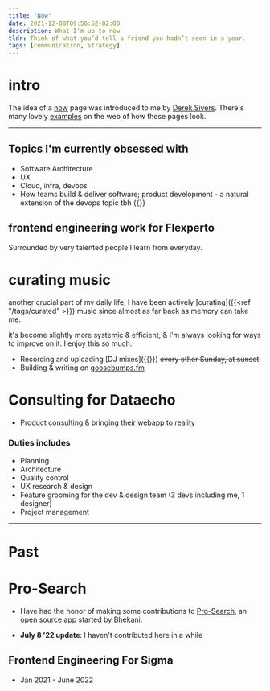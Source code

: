 ```yaml
---
title: "Now"
date: 2021-12-08T09:56:52+02:00
description: What I'm up to now
tldr: Think of what you’d tell a friend you hadn’t seen in a year.
tags: [communication, strategy]
---
```


# intro
The idea of a [now](https://nownownow.com/about) page was introduced to me by [Derek Sivers](https://sive.rs/now). There's many lovely [examples](https://nownownow.com/) on the web of how these pages look.

---

## Topics I'm currently obsessed with 
- Software Architecture
- UX
- Cloud, infra, devops
- How teams build & deliver software; product development - a natural extension of the devops topic tbh
{{<youtube Bx17ywo-5nM>}}

## frontend engineering work for Flexperto
Surrounded by very talented people I learn from everyday.

# curating music
another crucial part of my daily life, I have been actively [curating]({{<ref "/tags/curated" >}}) music since almost as far back as memory can take me.

it's become slightly more systemic & efficient, & I'm always looking for ways to improve on it. I enjoy this so much.

- Recording and uploading [DJ mixes]({{<ref mix>}}) ~~every other Sunday, at sunset~~.
- Building & writing on [goosebumps.fm](https://goosebumps.fm)

# Consulting for Dataecho
- Product consulting & bringing [their webapp](https://dataecho.org/) to reality

### Duties includes
- Planning
- Architecture
- Quality control
- UX research & design
- Feature grooming for the dev & design team (3 devs including me, 1 designer)
- Project management

---

# Past
# Pro-Search
- Have had the honor of making some contributions to [Pro-Search](https://pro-search.io), an [open source app](https://github.com/bhekanik/pro-search) started by [Bhekani](https://github.com/bhekanik).

- **July 8 '22 update**: I haven't contributed here in a while

## Frontend Engineering For Sigma
- Jan 2021 - June 2022